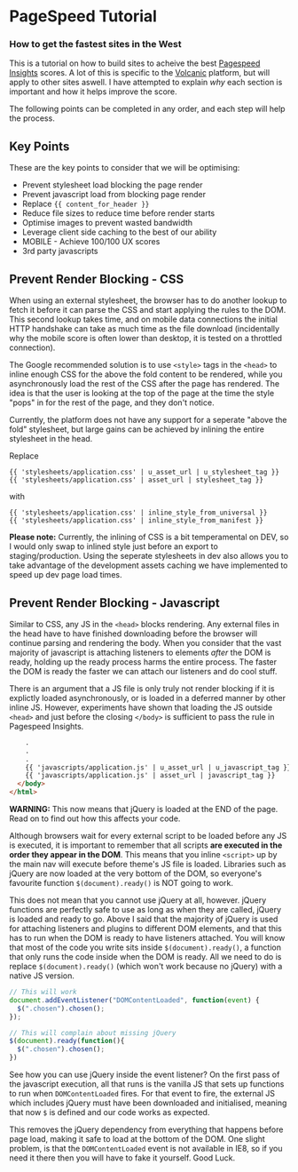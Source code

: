 # PageSpeed Tutorial
### How to get the fastest sites in the West

This is a tutorial on how to build sites to acheive the best [Pagespeed Insights](https://developers.google.com/speed/pagespeed/insights/) scores. A lot of this is specific to the [Volcanic](https://www.volcanic.co.uk) platform, but will apply to other sites aswell. I have attempted to explain *why* each section is important and how it helps improve the score.

The following points can be completed in any order, and each step will help the process.

## Key Points

These are the key points to consider that we will be optimising:
* Prevent stylesheet load blocking the page render
* Prevent javascript load from blocking page render
* Replace `{{ content_for_header }}`
* Reduce file sizes to reduce time before render starts
* Optimise images to prevent wasted bandwidth
* Leverage client side caching to the best of our ability
* MOBILE - Achieve 100/100 UX scores
* 3rd party javascripts


## Prevent Render Blocking - CSS

When using an external stylesheet, the browser has to do another lookup to fetch it before it can parse the CSS and start applying the rules to the DOM. This second lookup takes time, and on mobile data connections the initial HTTP handshake can take as much time as the file download (incidentally why the mobile score is often lower than desktop, it is tested on a throttled connection).

The Google recommended solution is to use `<style>` tags in the `<head>` to inline enough CSS for the above the fold content to be rendered, while you asynchronously load the rest of the CSS after the page has rendered. The idea is that the user is looking at the top of the page at the time the style "pops" in for the rest of the page, and they don't notice.

Currently, the platform does not have any support for a seperate "above the fold" stylesheet, but large gains can be achieved by inlining the entire stylesheet in the head.

Replace

```liquid
{{ 'stylesheets/application.css' | u_asset_url | u_stylesheet_tag }}
{{ 'stylesheets/application.css' | asset_url | stylesheet_tag }}
```
with
```liquid
{{ 'stylesheets/application.css' | inline_style_from_universal }}
{{ 'stylesheets/application.css' | inline_style_from_manifest }}
```
**Please note:** Currently, the inlining of CSS is a bit temperamental on DEV, so I would only swap to inlined style just before an export to staging/production. Using the seperate stylesheets in dev also allows you to take advantage of the development assets caching we have implemented to speed up dev page load times.

## Prevent Render Blocking - Javascript

Similar to CSS, any JS in the `<head>` blocks rendering. Any external files in the head have to have finished downloading before the browser will continue parsing and rendering the body. When you consider that the vast majority of javascript is attaching listeners to elements *after* the DOM is ready, holding up the ready process harms the entire process. The faster the DOM is ready the faster we can attach our listeners and do cool stuff.

There is an argument that a JS file is only truly not render blocking if it is explictly loaded asynchronously, or is loaded in a deferred manner by other inline JS. However, experiments have shown that loading the JS outside `<head>` and just before the closing `</body>` is sufficient to pass the rule in Pagespeed Insights.

```html
    .
    .
    .
    {{ 'javascripts/application.js' | u_asset_url | u_javascript_tag }}
    {{ 'javascripts/application.js' | asset_url | javascript_tag }}
  </body>
</html>
```

**WARNING:** This now means that jQuery is loaded at the END of the page. Read on to find out how this affects your code.

Although browsers wait for every external script to be loaded before any JS is executed, it is important to remember that all scripts **are executed in the order they appear in the DOM**. This means that you inline `<script>` up by the main nav will execute before theme's JS file is loaded. Libraries such as jQuery are now loaded at the very bottom of the DOM, so everyone's favourite function `$(document).ready()` is NOT going to work.

This does not mean that you cannot use jQuery at all, however. jQuery functions are perfectly safe to use as long as when they are called, jQuery is loaded and ready to go. Above I said that the majority of jQuery is used for attaching listeners and plugins to different DOM elements, and that this has to run when the DOM is ready to have listeners attached. You will know that most of the code you write sits inside `$(document).ready()`, a function that only runs the code inside when the DOM is ready. All we need to do is replace `$(document).ready()` (which won't work because no jQuery) with a native JS version.

```javascript
// This will work
document.addEventListener("DOMContentLoaded", function(event) { 
  $(".chosen").chosen();
});

// This will complain about missing jQuery
$(document).ready(function(){
  $(".chosen").chosen();
})
```

See how you can use jQuery inside the event listener? On the first pass of the javascript execution, all that runs is the vanilla JS that sets up functions to run when `DOMContentLoaded` fires. For that event to fire, the external JS which includes jQuery must have been downloaded and initialised, meaning that now `$` is defined and our code works as expected.

This removes the jQuery dependency from everything that happens before page load, making it safe to load at the bottom of the DOM. One slight problem, is that the `DOMContentLoaded` event is not available in IE8, so if you need it there then you will have to fake it yourself. Good Luck.

